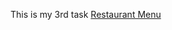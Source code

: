 This is my 3rd task [Restaurant Menu](https://www.figma.com/file/rOeml2poceMCKOkYHi4pZC/Untitled?type=design&node-id=0%3A1&mode=design&t=hMcdRwbw4ss7VQSN-1)
